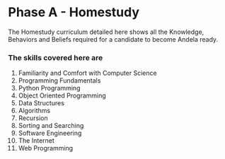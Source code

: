 # Phase A - Homestudy

The Homestudy curriculum detailed here shows all the Knowledge, Behaviors and Beliefs required for a candidate to become Andela ready.

### The skills covered here are
1. Familiarity and Comfort with Computer Science
2. Programming Fundamentals
3. Python Programming
4. Object Oriented Programming
5. Data Structures
6. Algorithms
7. Recursion
8. Sorting and Searching
9. Software Engineering
10. The Internet
11. Web Programming
